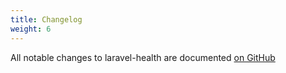 ```yaml
---
title: Changelog
weight: 6
---
```


All notable changes to laravel-health are documented [on GitHub](https://github.com/spatie/laravel-health/blob/main/CHANGELOG.md)
